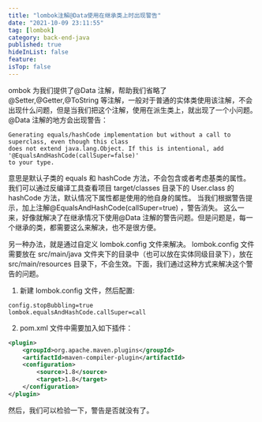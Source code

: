 ```yaml
---
title: "lombok注解@Data使用在继承类上时出现警告"
date: "2021-10-09 23:11:55"
tag: [lombok]
category: back-end-java
published: true
hideInList: false
feature:
isTop: false
---
```


ombok 为我们提供了@Data 注解，帮助我们省略了@Setter,@Getter,@ToString 等注解，一般对于普通的实体类使用该注解，不会出现什么问题，但是当我们把这个注解，使用在派生类上，就出现了一个小问题。
@Data 注解的地方会出现警告：

```
Generating equals/hashCode implementation but without a call to superclass, even though this class
does not extend java.lang.Object. If this is intentional, add '@EqualsAndHashCode(callSuper=false)'
to your type.
```

意思是默认子类的 equals 和 hashCode 方法，不会包含或者考虑基类的属性。我们可以通过反编译工具查看项目 target/classes 目录下的 User.class 的 hashCode 方法，默认情况下属性都是使用的他自身的属性。
当我们根据警告提示，加上注解@EqualsAndHashCode(callSuper=true) ，警告消失。
这么一来，好像就解决了在继承情况下使用@Data 注解的警告问题。但是问题是，每一个继承的类，都需要这么来解决，也不是很方便。

另一种办法，就是通过自定义 lombok.config 文件来解决。
lombok.config 文件需要放在 src/main/java 文件夹下的目录中（也可以放在实体同级目录下），放在 src/main/resources 目录下，不会生效。下面，我们通过这种方式来解决这个警告的问题。

1. 新建 lombok.config 文件，然后配置:

```
config.stopBubbling=true
lombok.equalsAndHashCode.callSuper=call
```

2. pom.xml 文件中需要加入如下插件：

```xml
<plugin>
  	<groupId>org.apache.maven.plugins</groupId>
  	<artifactId>maven-compiler-plugin</artifactId>
  	<configuration>
  		<source>1.8</source>
  		<target>1.8</target>
  	</configuration>
</plugin>
```

然后，我们可以检验一下，警告是否就没有了。
